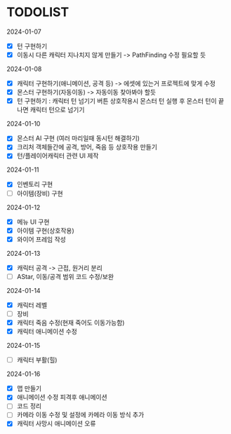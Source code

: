 ﻿# TODOLIST



 2024-01-07  
  - [x] 턴 구현하기
  - [x] 이동시 다른 캐릭터 지나치지 않게 만들기 -> PathFinding 수정 필요할 듯 
  
2024-01-08
  - [x] 캐릭터 구현하기(애니메이션, 공격 등) -> 에셋에 있는거 프로젝트에 맞게 수정
  - [x] 몬스터 구현하기(자동이동) -> 자동이동 찾아봐야 할듯
  - [x] 턴 구현하기 : 캐릭터 턴 넘기기 버튼 상호작용시 몬스터 턴 실행 후 몬스터 턴이 끝나면 캐릭터 턴으로 넘기기
  
2024-01-10
  - [x] 몬스터 AI 구현 (여러 마리일때 동시턴 해결하기)
  - [x] 크리처 객체들간에 공격, 방어, 죽음 등 상호작용 만들기
  - [x] 턴/플레이어캐릭터 관련 UI 제작

2024-01-11
  - [x] 인벤토리 구현
  - [ ] 아이템(장비) 구현

2024-01-12
  - [x] 메뉴 UI 구현
  - [x] 아이템 구현(상호작용)
  - [x] 와이어 프레임 작성

2024-01-13
  - [x] 캐릭터 공격 -> 근접, 원거리 분리
  - [ ] AStar, 이동/공격 범위 코드 수정/보완

2024-01-14
  - [x] 캐릭터 레벨
  - [ ] 장비
  - [x] 캐릭터 죽음 수정(현재 죽어도 이동가능함)
  - [x] 캐릭터 애니메이션 수정

2024-01-15
  - [ ] 캐릭터 부활(힐)

2024-01-16
  - [x] 맵 만들기
  - [x] 애니메이션 수정 피격후 애니메이션
  - [ ] 코드 정리
  - [ ] 카메라 이동 수정 및 설정에 카메라 이동 방식 추가
  - [x] 캐릭터 사망시 애니메이션 오류